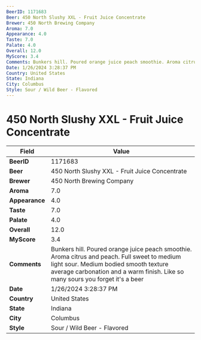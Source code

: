 ```yaml
---
BeerID: 1171683
Beer: 450 North Slushy XXL - Fruit Juice Concentrate
Brewer: 450 North Brewing Company
Aroma: 7.0
Appearance: 4.0
Taste: 7.0
Palate: 4.0
Overall: 12.0
MyScore: 3.4
Comments: Bunkers hill. Poured orange juice peach smoothie. Aroma citrus and peach. Full sweet to medium light sour. Medium bodied smooth texture average carbonation and a warm finish. Like so many sours you forget it's a beer
Date: 1/26/2024 3:28:37 PM
Country: United States
State: Indiana
City: Columbus
Style: Sour / Wild Beer - Flavored
---
```


# 450 North Slushy XXL - Fruit Juice Concentrate

| Field         | Value |
|---------------|-------|
| **BeerID** | 1171683 |
| **Beer** | 450 North Slushy XXL - Fruit Juice Concentrate |
| **Brewer** | 450 North Brewing Company |
| **Aroma** | 7.0 |
| **Appearance** | 4.0 |
| **Taste** | 7.0 |
| **Palate** | 4.0 |
| **Overall** | 12.0 |
| **MyScore** | 3.4 |
| **Comments** | Bunkers hill. Poured orange juice peach smoothie. Aroma citrus and peach. Full sweet to medium light sour. Medium bodied smooth texture average carbonation and a warm finish. Like so many sours you forget it's a beer |
| **Date** | 1/26/2024 3:28:37 PM |
| **Country** | United States |
| **State** | Indiana |
| **City** | Columbus |
| **Style** | Sour / Wild Beer - Flavored |
